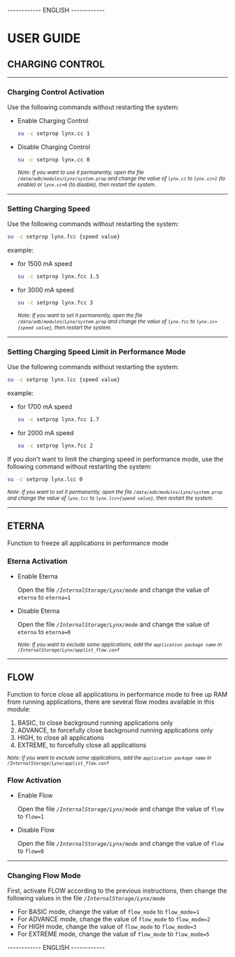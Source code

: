 ------------ ENGLISH ------------

# USER GUIDE

## CHARGING CONTROL
---
### Charging Control Activation
Use the following commands without restarting the system:
- Enable Charging Control
  
  ```bash
  su -c setprop lynx.cc 1
  ```
- Disable Charging Control
  ```bash
  su -c setprop lynx.cc 0
  ```

  <sub>_Note: If you want to use it permanently, open the file ``` /data/adb/modules/Lynx/system.prop ``` and change the value of ```lynx.cc``` to ```lynx.cc=1``` (to enable) or ```lynx.cc=0``` (to disable), then restart the system._</sub>
---
### Setting Charging Speed
Use the following commands without restarting the system:

  ```bash
  su -c setprop lynx.fcc {speed value}
  ```
example:
- for 1500 mA speed
  
  ```bash
  su -c setprop lynx.fcc 1.5
  ```
- for 3000 mA speed
  
  ```bash
  su -c setprop lynx.fcc 3
  ```

    <sub>_Note: If you want to set it permanently, open the file ``` /data/adb/modules/Lynx/system.prop ``` and change the value of ```lynx.fcc``` to ```lynx.cc={speed value}```, then restart the system._</sub>
---
### Setting Charging Speed Limit in Performance Mode
Use the following commands without restarting the system:

  ```bash
  su -c setprop lynx.lcc {speed value}
  ```

example:
- for 1700 mA speed
  
  ```bash
  su -c setprop lynx.fcc 1.7
  ```
- for 2000 mA speed
  
  ```bash
  su -c setprop lynx.fcc 2
  ```

If you don't want to limit the charging speed in performance mode, use the following command without restarting the system:

  ```bash
  su -c setprop lynx.lcc 0
  ```

   <sub>_Note: If you want to set it permanently, open the file ``` /data/adb/modules/Lynx/system.prop ``` and change the value of ```lynx.lcc``` to ```lynx.lcc={speed value}```, then restart the system._</sub>

---

## ETERNA
Function to freeze all applications in performance mode
### Eterna Activation
- Enable Eterna
  
  Open the file _```/InternalStorage/Lynx/mode```_ and change the value of ```eterna``` to ```eterna=1```
  
- Disable Eterna
  
  Open the file _```/InternalStorage/Lynx/mode```_ and change the value of ```eterna``` to ```eterna=0```
  
  _<sub>Note: If you want to exclude some applications, add the _`application package name`_ in _```/InternalStorage/Lynx/applist_flow.conf```_ </sub>_
---

## FLOW
Function to force close all applications in performance mode to free up RAM from running applications, there are several flow modes available in this module:
1. BASIC, to close background running applications only
2. ADVANCE, to forcefully close background running applications only
3. HIGH, to close all applications
4. EXTREME, to forcefully close all applications

_<sub>Note: If you want to exclude some applications, add the _`application package name`_ in _```/InternalStorage/Lynx/applist_flow.conf```_ </sub>_
### Flow Activation
- Enable Flow
  
  Open the file _```/InternalStorage/Lynx/mode```_ and change the value of ```flow``` to ```flow=1```
  
- Disable Flow
  
  Open the file _```/InternalStorage/Lynx/mode```_ and change the value of ```flow``` to ```flow=0```
---
### Changing Flow Mode
First, activate FLOW according to the previous instructions, then change the following values in the file _```/InternalStorage/Lynx/mode```_
- For BASIC mode, change the value of ```flow_mode``` to ```flow_mode=1```
- For ADVANCE mode, change the value of ```flow_mode``` to ```flow_mode=2```
- For HIGH mode, change the value of ```flow_mode``` to ```flow_mode=3```
- For EXTREME mode, change the value of ```flow_mode``` to ```flow_mode=5```

------------ ENGLISH ------------
